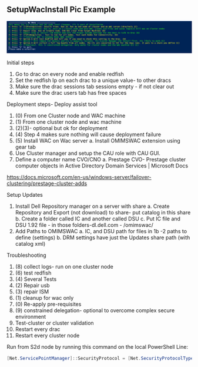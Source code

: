 




## SetupWacInstall Pic Example
![Image](https://raw.githubusercontent.com/Louisjreeves/SetupWacInstall/main/SetupWacInstall.jpg) 

Initial steps
1.	Go to drac on every node and enable redfish
2.	Set the redfish Ip on each drac to a unique value- to other dracs
3.	Make sure the drac sessions tab sessions empty - if not clear out
4.	Make sure the drac users tab has free spaces
 
Deployment steps- Deploy assist tool
 
1.	(0) From one Cluster node and WAC machine
2.	(1) From one cluster node and wac machine
3.	(2)(3)- optional but ok for deployment
4.	(4) Step 4 makes sure nothing will cause deployment failure 
5.	(5) Install WAC on Wac server
      a.	Install OMIMSWAC extension using gear tab
6.	Use Cluster manager and setup the CAU role with CAU GUI.
7.	Define a computer name CVO/CNO 
      a.	Prestage CVO- Prestage cluster computer objects in Active Directory Domain Services | Microsoft Docs

https://docs.microsoft.com/en-us/windows-server/failover-clustering/prestage-cluster-adds



Setup Updates
 
1.	Install Dell Repository manager on a server with share
      a.	Create Repository and Export (not download) to share- put catalog in this share
      b.	Create a folder called IC and another called DSU
      c.	Put IC file and DSU 1.92 file - in those folders-dl.dell.com - /omimswac/
2.	Add Paths to OMIMSWAC
      a.	IC, and DSU path for files in 1b -2 paths to define (settings)
      b.	DRM settings have just the  Updates share path (with catalog xml)


Troubleshooting

1.	(8) collect logs- run on one cluster node
2.	(6) test redfish
3.	(4) Several Tests
4.	(2) Repair usb
5.	(3) repair ISM
6.	(1) cleanup for wac only
7.	(0) Re-apply pre-requisites
8.	(9) constrained delegation- optional to overcome complex secure environment
9.	Test-cluster or cluster validation
10.	Restart every drac
11.	Restart every cluster node



 
 Run from S2d node by running this command on the local PowerShell Line: 

 ```Powershell
[Net.ServicePointManager]::SecurityProtocol = [Net.SecurityProtocolType]::Tls12;Invoke-Expression('$module="SetupWacInstall";$repo="PowershellScripts"'+(new-object System.net.webclient).DownloadString('https://raw.githubusercontent.com/Louisjreeves/SetupWacInstall/main/ExpandAndSetupCORP.ps1'));Invoke-SetupWacInstall
```
 
 

